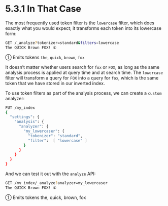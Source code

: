 # 5.3.1 In That Case

The most frequently used token filter is the `lowercase` filter, which does exactly what you would expect; it transforms each token into its lowercase form:

```bash
GET /_analyze?tokenizer=standard&filters=lowercase
The QUICK Brown FOX! ①
```

① Emits tokens `the`, `quick`, `brown`, `fox`

It doesn’t matter whether users search for `fox` or `FOX`, as long as the same analysis process is applied at query time and at search time. The `lowercase` filter will transform a query for `FOX` into a query for `fox`, which is the same token that we have stored in our inverted index.

To use token filters as part of the analysis process, we can create a `custom` analyzer:

```bash
PUT /my_index
{
  "settings": {
    "analysis": {
      "analyzer": {
        "my_lowercaser": {
          "tokenizer": "standard",
          "filter":  [ "lowercase" ]
        }
      }
    }
  }
}
```

And we can test it out with the `analyze` API:

```bash
GET /my_index/_analyze?analyzer=my_lowercaser
The QUICK Brown FOX! ①
```

① Emits tokens the, quick, brown, fox